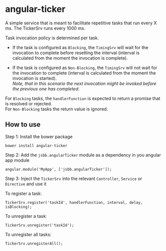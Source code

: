 # angular-ticker

A simple service that is meant to facilitate repetitive tasks that run every X ms.
The TickerSrv runs every 1000 ms.

Task invocation policy is determined per task.

* If the task is configured as `Blocking`, the `TimingSrv` will wait for the invocation to complete before 
resetting the interval (interval is calculated from the moment the invocation is complete). 

* If the task is configured as `Non-Blocking`, the `TimingSrv` will not wait for the invocation to complete 
(interval is calculated from the moment the invocation is started). <br>
*Note, that in this scenario the next invocation might be invoked before the previous one has completed.*

For `Blocking` tasks, the `handlerFunction` is expected to return a promise that is resolved or rejected. <br>
For `Non-Blocking` tasks the return value is ignored.


## How to use

Step 1: Install the bower package

`bower install angular-ticker`
 
Step 2: Add the `jsbb.angularTicker` module as a dependency in you angular app module

`angular.module('MyApp', ['jsbb.angularTicker']);`
 
Step 3: Inject the `TickerSrv` into the relevant `Controller`, `Service` or `Directive` and use it

To register a task:

`TickerSrv.register('taskId', handlerFunction, interval, delay, isBlocking);` 

To unregister a task:

`TickerSrv.unregister('taskId');`

To unregister all tasks:

`TickerSrv.unregisterAll();`
